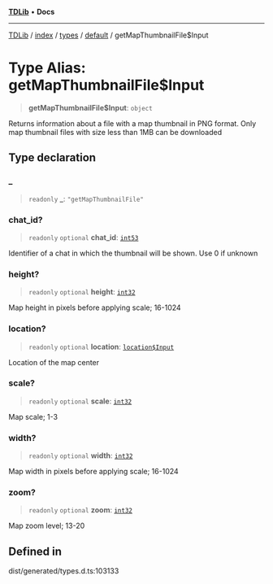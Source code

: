 [**TDLib**](../../../../../../README.md) • **Docs**

***

[TDLib](../../../../../../modules.md) / [index](../../../../../README.md) / [types](../../../README.md) / [default](../README.md) / getMapThumbnailFile$Input

# Type Alias: getMapThumbnailFile$Input

> **getMapThumbnailFile$Input**: `object`

Returns information about a file with a map thumbnail in PNG format. Only map thumbnail files with size less than 1MB can be downloaded

## Type declaration

### \_

> `readonly` **\_**: `"getMapThumbnailFile"`

### chat\_id?

> `readonly` `optional` **chat\_id**: [`int53`](int53.md)

Identifier of a chat in which the thumbnail will be shown. Use 0 if unknown

### height?

> `readonly` `optional` **height**: [`int32`](int32.md)

Map height in pixels before applying scale; 16-1024

### location?

> `readonly` `optional` **location**: [`location$Input`](location$Input.md)

Location of the map center

### scale?

> `readonly` `optional` **scale**: [`int32`](int32.md)

Map scale; 1-3

### width?

> `readonly` `optional` **width**: [`int32`](int32.md)

Map width in pixels before applying scale; 16-1024

### zoom?

> `readonly` `optional` **zoom**: [`int32`](int32.md)

Map zoom level; 13-20

## Defined in

dist/generated/types.d.ts:103133
